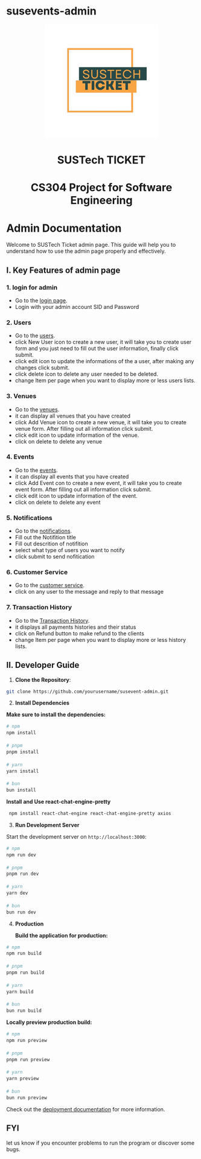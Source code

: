 # susevents-admin
<div align=center>
<img src="assets/logo2.png" width=300 alt="logo"/>
  
# SUSTech TICKET
# CS304 Project for Software Engineering
</div>

# Admin Documentation
Welcome to SUSTech Ticket admin page. This guide will help you to understand how to use the admin page properly and effectively. 
## I. Key Features of admin page
### 1. login for admin
- Go to the [login page](https://susevents-admin.vercel.app).
- Login with your admin account  SID and Password
### 2. Users
- Go to the [users](https://susevents-admin.vercel.app/user).
- click New User icon to create a new user, it will take you to create user form and you just need to fill out the user information, finally click submit.
- click edit icon to update the informations of the a user, after making any changes click submit.
- click delete icon to delete any user needed to be deleted.
- change Item per page when you want to display more or less users lists.
### 3. Venues
- Go to the [venues](https://susevents-admin.vercel.app/venue).
- it can display all venues that you have created
- click Add Venue icon to create a new venue, it will take you to create venue form. After filling out all information click submit.
- click edit icon to update information of the venue.
- click on delete to delete any venue
### 4. Events
- Go to the [events](https://susevents-admin.vercel.app/events).
- it can display all events that you have created
- click Add Event con to create a new event, it will take you to create event form. After filling out all information click submit.
- click edit icon to update information of the event.
- click on delete to delete any event
### 5. Notifications
- Go to the [notifications](https://susevents-admin.vercel.app/notification).
- Fill out the Notifition title
- Fill out descrition of notifition
- select what type of users you want to notify
- click submit to send nofitication
### 6. Customer Service
- Go to the [customer service](https://susevents-admin.vercel.app/customers).
- click on any user to the message and reply to that message
### 7. Transaction History
- Go to the [Transaction History](https://susevents-admin.vercel.app/transaction).
- it displays all payments histories and their status
- click on Refund button to make refund to the clients
- change Item per page when you want to display more or less history lists.
## II. Developer Guide
1. **Clone the Repository**:
  ```bash
  git clone https://github.com/yourusername/susevent-admin.git
  ```
2. **Install Dependencies**
   
 **Make sure to install the dependencies:**

  ```bash
  # npm
  npm install

  # pnpm
  pnpm install

  # yarn
  yarn install

  # bun
  bun install
  ```
  **Install and Use react-chat-engine-pretty**
  ```bash
   npm install react-chat-engine react-chat-engine-pretty axios
  ```
3. **Run Development Server**
   
  Start the development server on `http://localhost:3000`:

  ```bash
  # npm
  npm run dev

  # pnpm
  pnpm run dev

  # yarn
  yarn dev

  # bun
  bun run dev
  ```
4. **Production**
   
   **Build the application for production:**

  ```bash
  # npm
  npm run build

  # pnpm
  pnpm run build

  # yarn
  yarn build

  # bun
  bun run build
  ```

 **Locally preview production build:**

  ```bash
  # npm
  npm run preview

  # pnpm
  pnpm run preview

  # yarn
  yarn preview

  # bun
  bun run preview
  ```
Check out the [deployment documentation](https://nuxt.com/docs/getting-started/deployment) for more information.
   
## FYI
let us know if you encounter problems to run the program or discover some bugs.
